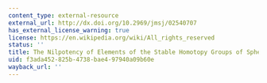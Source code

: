 ```yaml
---
content_type: external-resource
external_url: http://dx.doi.org/10.2969/jmsj/02540707
has_external_license_warning: true
license: https://en.wikipedia.org/wiki/All_rights_reserved
status: ''
title: The Nilpotency of Elements of the Stable Homotopy Groups of Spheres
uid: f3ada452-825b-4738-bae4-97940a09b60e
wayback_url: ''
---
```

